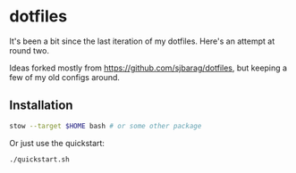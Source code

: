 # dotfiles

It's been a bit since the last iteration of my dotfiles. Here's an attempt at round two.

Ideas forked mostly from https://github.com/sjbarag/dotfiles, but keeping a few of my old configs around.

## Installation

```sh
stow --target $HOME bash # or some other package
```

Or just use the quickstart:

```sh
./quickstart.sh
```
